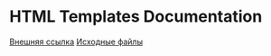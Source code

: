 # HTML Templates Documentation

[Внешняя ссылка](https://www.templatemonster.com/help/quick-start-guide/website-templates/v3.0/)
[Исходные файлы](http://products.git.devoffice.com/atom/zemez-documentation)

